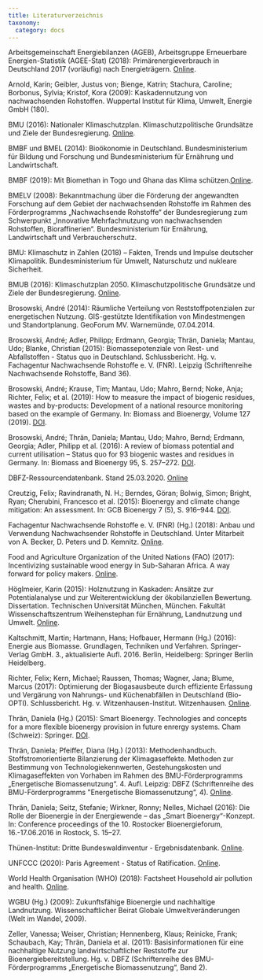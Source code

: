 ```yaml
---
title: Literaturverzeichnis
taxonomy:
  category: docs
---
```


Arbeitsgemeinschaft Energiebilanzen (AGEB), Arbeitsgruppe Erneuerbare Energien-Statistik (AGEE-Stat) (2018): Primärenergieverbrauch in Deutschland 2017 (vorläufig) nach Energieträgern. [Online](https://www.bmwi.de/Redaktion/DE/Infografiken/Energie/Energiedaten/Energiegewinnung-und-Energieverbrauch/energiedaten-energiegewinnung-verbrauch-03.html).

Arnold, Karin; Geibler, Justus von; Bienge, Katrin; Stachura, Caroline; Borbonus, Sylvia; Kristof, Kora (2009): Kaskadennutzung von nachwachsenden Rohstoffen. Wuppertal Institut für Klima, Umwelt, Energie GmbH (180).

BMU (2016): Nationaler Klimaschutzplan. Klimaschutzpolitische Grundsätze und Ziele der Bundesregierung. [Online](https://www.bmu.de/themen/klima-energie/klimaschutz/nationale-klimapolitik/klimaschutzplan-2050/).

BMBF und BMEL (2014): Bioökonomie in Deutschland. Bundesministerium für Bildung und Forschung und Bundesministerium für Ernährung und Landwirtschaft.

BMBF (2019): Mit Biomethan in Togo und Ghana das Klima schützen.[Online](https://www.fona.de/de/aktuelles/nachrichten/2019/191002_biogas-machbarkeitsstudie-togo-ghana.php).

BMELV (2008): Bekanntmachung über die Förderung der angewandten Forschung auf dem Gebiet der nachwachsenden Rohstoffe im Rahmen des Förderprogramms „Nachwachsende Rohstoffe“ der Bundesregierung zum Schwerpunkt „Innovative Mehrfachnutzung von nachwachsenden Rohstoffen, Bioraffinerien“. Bundesministerium für Ernährung, Landwirtschaft und Verbraucherschutz.

BMU: Klimaschutz in Zahlen (2018) – Fakten, Trends und Impulse deutscher Klimapolitik. Bundesministerium für Umwelt, Naturschutz und nukleare Sicherheit.

BMUB (2016): Klimaschutzplan 2050. Klimaschutzpolitische Grundsätze und Ziele der Bundesregierung. [Online](https://www.bmu.de/fileadmin/Daten_BMU/Download_PDF/Klimaschutz/klimaschutzplan_2050_bf.pdf).

Brosowski, André (2014): Räumliche Verteilung von Reststoffpotenzialen zur energetischen Nutzung. GIS-gestützte Identifikation von Mindestmengen und Standortplanung. GeoForum MV. Warnemünde, 07.04.2014.

Brosowski, André; Adler, Philipp; Erdmann, Georgia; Thrän, Daniela; Mantau, Udo; Blanke, Christian (2015): Biomassepotenziale von Rest- und Abfallstoffen - Status quo in Deutschland. Schlussbericht. Hg. v. Fachagentur Nachwachsende Rohstoffe e. V. (FNR). Leipzig (Schriftenreihe Nachwachsende Rohstoffe, Band 36). 

Brosowski, André; Krause, Tim; Mantau, Udo; Mahro, Bernd; Noke, Anja; Richter, Felix; et al. (2019): How to measure the impact of biogenic residues, wastes and by-products: Development of a national resource monitoring based on the example of Germany. In: 
Biomass and Bioenergy, Volume 127 (2019). [DOI](https://doi.org/10.1016/j.biombioe.2019.105275).

Brosowski, André; Thrän, Daniela; Mantau, Udo; Mahro, Bernd; Erdmann, Georgia; Adler, Philipp et al. (2016): A review of biomass potential and current utilisation – Status quo for 93 biogenic wastes and residues in Germany. In: Biomass and Bioenergy 95, S. 257–272. [DOI](https://doi.org/10.1016/j.biombioe.2016.10.017).

DBFZ-Ressourcendatenbank. Stand 25.03.2020. [Online](http://webapp.dbfz.de)

Creutzig, Felix; Ravindranath, N. H.; Berndes, Göran; Bolwig, Simon; Bright, Ryan; Cherubini, Francesco et al. (2015): Bioenergy and climate change mitigation: An assessment. In: GCB Bioenergy 7 (5), S. 916–944. [DOI](https://doi.org/10.1111/gcbb.12205).

Fachagentur Nachwachsende Rohstoffe e. V. (FNR) (Hg.) (2018): Anbau und Verwendung Nachwachsender Rohstoffe in Deutschland. Unter Mitarbeit von A. Becker, D. Peters und D. Kemnitz. [Online](https://mediathek.fnr.de/anbauflache-fur-nachwachsende-rohstoffe.html).

Food and Agriculture Organization of the United Nations (FAO) (2017): Incentivizing sustainable wood energy in Sub-Saharan Africa. A way forward for policy makers. [Online](http://www.fao.org/3/a-i6815e.pdf).

Höglmeier, Karin (2015): Holznutzung in Kaskaden: Ansätze zur Potentialanalyse und zur Weiterentwicklung der ökobilanziellen Bewertung. Dissertation. Technischen Universität München, München. Fakultät Wissenschaftszentrum Weihenstephan für Ernährung, Landnutzung und Umwelt. [Online](https://mediatum.ub.tum.de/doc/1246245/1246245.pdf).

Kaltschmitt, Martin; Hartmann, Hans; Hofbauer, Hermann (Hg.) (2016): Energie aus Biomasse. Grundlagen, Techniken und Verfahren. Springer-Verlag GmbH. 3., aktualisierte Aufl. 2016. Berlin, Heidelberg: Springer Berlin Heidelberg.

Richter, Felix; Kern, Michael; Raussen, Thomas; Wagner, Jana; Blume, Marcus (2017): Optimierung der Biogasausbeute durch effiziente Erfassung und Vergärung von Nahrungs- und Küchenabfällen in Deutschland (Bio-OPTI). Schlussbericht. Hg. v. Witzenhausen-Institut. Witzenhausen. [Online](https://doi.org/10.2314/GBV:886859239).

Thrän, Daniela (Hg.) (2015): Smart Bioenergy. Technologies and concepts for a more flexible bioenergy provision in future enrergy systems. Cham (Schweiz): Springer. [DOI](http://dx.doi.org/10.1007/978-3-319-16193-8).

Thrän, Daniela; Pfeiffer, Diana (Hg.) (2013): Methodenhandbuch. Stoffstromorientierte Bilanzierung der Klimagaseffekte. Methoden zur Bestimmung von Technologiekennwerten, Gestehungskosten und Klimagaseffekten von Vorhaben im Rahmen des BMU-Förderprogramms „Energetische Biomassenutzung“. 4. Aufl. Leipzig: DBFZ (Schriftenreihe des BMU-Förderprogramms "Energetische Biomassenutzung“, 4). [Online](https://www.energetische-biomassenutzung.de/fileadmin/media/6_Publikationen/04_Methodenhandbuch_2013_final.pdf).

Thrän, Daniela; Seitz, Stefanie; Wirkner, Ronny; Nelles, Michael (2016): Die Rolle der Bioenergie in der Energiewende – das „Smart Bioenergy“-Konzept. In: Conference proceedings of the 10. Rostocker Bioenergieforum, 16.-17.06.2016 in Rostock, S. 15–27. 

Thünen-Institut: Dritte Bundeswaldinventur - Ergebnisdatenbank. [Online](https://bwi.info).

UNFCCC (2020): Paris Agreement - Status of Ratification. [Online](https://unfccc.int/process/the-paris-agreement/status-of-ratification).

World Health Organisation (WHO) (2018): Factsheet Household air pollution and health. [Online](https://www.who.int/en/news-room/fact-sheets/detail/household-air-pollution-and-health).

WGBU (Hg.) (2009): Zukunftsfähige Bioenergie und nachhaltige Landnutzung. Wissenschaftlicher Beirat Globale Umweltveränderungen (Welt im Wandel, 2009).

Zeller, Vanessa; Weiser, Christian; Hennenberg, Klaus; Reinicke, Frank; Schaubach, Kay; Thrän, Daniela et al. (2011): Basisinformationen für eine nachhaltige Nutzung landwirtschaftlicher Reststoffe zur Bioenergiebereitstellung. Hg. v. DBFZ (Schriftenreihe des BMU-Förderprogramms „Energetische Biomassenutzung“, Band 2).
